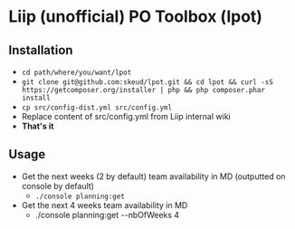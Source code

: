 # Liip (unofficial) PO Toolbox (lpot)

## Installation
* `cd path/where/you/want/lpot`
* `git clone git@github.com:skeud/lpot.git && cd lpot && curl -sS https://getcomposer.org/installer | php && php composer.phar install`
* `cp src/config-dist.yml src/config.yml`
* Replace content of src/config.yml from Liip internal wiki
* **That's it**

## Usage
* Get the next weeks (2 by default) team availability in MD (outputted on console by default)
    * `./console planning:get`
* Get the next 4 weeks team availability in MD
    * ./console planning:get --nbOfWeeks 4
